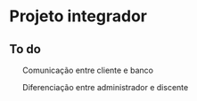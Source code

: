 <h1>Projeto integrador</h1>

<h2>To do</h2>
<il>
<ul>
  Comunicação entre cliente e banco
</ul>
  
<ul>
  Diferenciação entre administrador e discente
</ul>
</il>
